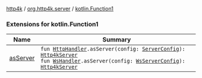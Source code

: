 [http4k](../../index.md) / [org.http4k.server](../index.md) / [kotlin.Function1](./index.md)

### Extensions for kotlin.Function1

| Name | Summary |
|---|---|
| [asServer](as-server.md) | `fun `[`HttpHandler`](../../org.http4k.core/-http-handler.md)`.asServer(config: `[`ServerConfig`](../-server-config/index.md)`): `[`Http4kServer`](../-http4k-server/index.md)<br>`fun `[`WsHandler`](../../org.http4k.websocket/-ws-handler.md)`.asServer(config: `[`WsServerConfig`](../-ws-server-config/index.md)`): `[`Http4kServer`](../-http4k-server/index.md) |
